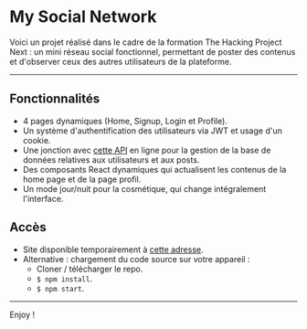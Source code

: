 # My Social Network

Voici un projet réalisé dans le cadre de la formation The Hacking Project Next : un mini réseau social fonctionnel, permettant de poster des contenus et d'observer ceux des autres utilisateurs de la plateforme.

---

## Fonctionnalités 

- 4 pages dynamiques (Home, Signup, Login et Profile).
- Un système d'authentification des utilisateurs via JWT et usage d'un cookie.
- Une jonction avec [cette API](https://thp-strapi-social-network.herokuapp.com/) en ligne pour la gestion de la base de données relatives aux utilisateurs et aux posts.
- Des composants React dynamiques qui actualisent les contenus de la home page et de la page profil.
- Un mode jour/nuit pour la cosmétique, qui change intégralement l'interface.

## Accès

- Site disponible temporairement à [cette adresse](#).
- Alternative : chargement du code source sur votre appareil :
  - Cloner / télécharger le repo.
  - `$ npm install`.
  - `$ npm start`.


---

Enjoy !
